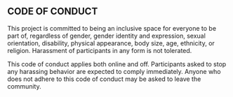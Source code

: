 ## CODE OF CONDUCT

This project is committed to being an inclusive space for everyone to be part of, regardless of gender, gender identity and expression, sexual orientation, disability, physical appearance, body size, age, ethnicity, or religion. Harassment of participants in any form is not tolerated.

This code of conduct applies both online and off. Participants asked to stop any harassing behavior are expected to comply immediately. Anyone who does not adhere to this code of conduct may be asked to leave the community.
